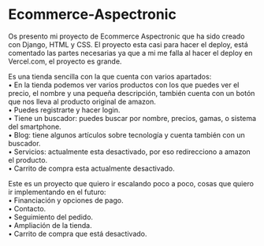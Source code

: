 # Ecommerce-Aspectronic

Os presento mi proyecto de Ecommerce Aspectronic que ha sido creado con Django, HTML y CSS.
El proyecto esta casi para hacer el deploy, está comentado las partes necesarias ya que a mi me falla al hacer el deploy en Vercel.com, el proyecto es grande. 

Es una tienda sencilla con la que cuenta con varios apartados: <br />
  • En la tienda podemos ver varios productos con los que puedes ver el precio, el nombre y una pequeña descripción, también cuenta con un botón que nos lleva al producto original de amazon.<br />
  • Puedes registrarte y hacer login.<br />
  • Tiene un buscador: puedes buscar por nombre, precios, gamas, o sistema del smartphone.<br />
  • Blog: tiene algunos artículos sobre tecnología y cuenta también con un buscador.<br />
  • Servicios: actualmente esta desactivado, por eso redirecciono a amazon el producto. <br />
  • Carrito de compra esta actualmente desactivado.<br />
  
  
Este es un proyecto que quiero ir escalando poco a poco, cosas que quiero ir implementando en el futuro:<br />
   • Financiación y opciones de pago.<br />
   • Contacto.<br />
   • Seguimiento del pedido.<br />
   • Ampliación de la tienda.<br />
   • Carrito de compra que está desactivado.
